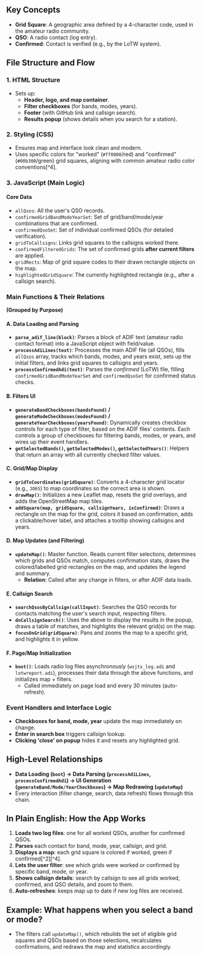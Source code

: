 ## Key Concepts

- **Grid Square**: A geographic area defined by a 4-character code, used in the amateur radio community.
- **QSO**: A radio contact (log entry).
- **Confirmed**: Contact is verified (e.g., by the LoTW system).


## File Structure and Flow

### 1. HTML Structure

- Sets up:
    - **Header, logo, and map container**.
    - **Filter checkboxes** (for bands, modes, years).
    - **Footer** (with GitHub link and callsign search).
    - **Results popup** (shows details when you search for a station).


### 2. Styling (CSS)

- Ensures map and interface look clean and modern.
- Uses specific colors for "worked" (`#ff0000`/red) and "confirmed" (`#00b300`/green) grid squares, aligning with common amateur radio color conventions[^4].


### 3. JavaScript (Main Logic)

#### Core Data

- `allQsos`: All the user's QSO records.
- `confirmedGridBandModeYearSet`: Set of grid/band/mode/year combinations that are confirmed.
- `confirmedQsoSet`: Set of individual confirmed QSOs (for detailed verification).
- `gridToCallsigns`: Links grid squares to the callsigns worked there.
- `confirmedFilteredGrids`: The set of confirmed grids **after current filters** are applied.
- `gridRects`: Map of grid square codes to their drawn rectangle objects on the map.
- `highlightedGridSquare`: The currently highlighted rectangle (e.g., after a callsign search).


### Main Functions \& Their Relations

**(Grouped by Purpose)**

#### A. Data Loading and Parsing

- **`parse_adif_line(block)`**: Parses a block of ADIF text (amateur radio contact format) into a JavaScript object with field/value.
- **`processAdiLines(text)`**: Processes the main ADIF file (all QSOs), fills `allQsos` array, tracks which bands, modes, and years exist, sets up the initial filters, and links grid squares to callsigns and years.
- **`processConfirmedAdi(text)`**: Parses the *confirmed* (LoTW) file, filling `confirmedGridBandModeYearSet` and `confirmedQsoSet` for confirmed status checks.


#### B. Filters UI

- **`generateBandCheckboxes(bandsFound)` / `generateModeCheckboxes(modesFound)` / `generateYearCheckboxes(yearsFound)`**: Dynamically creates checkbox controls for each type of filter, based on the ADIF files' contents. Each controls a group of checkboxes for filtering bands, modes, or years, and wires up their event handlers.
- **`getSelectedBands()`, `getSelectedModes()`, `getSelectedYears()`**: Helpers that return an array with all currently checked filter values.


#### C. Grid/Map Display

- **`gridToCoordinates(gridSquare)`**: Converts a 4-character grid locator (e.g., `JO65`) to map coordinates so the correct area is shown.
- **`drawMap()`**: Initializes a new Leaflet map, resets the grid overlays, and adds the OpenStreetMap map tiles.
- **`addSquare(map, gridSquare, callsignYears, isConfirmed)`**: Draws a rectangle on the map for the grid, colors it based on confirmation, adds a clickable/hover label, and attaches a tooltip showing callsigns and years.


#### D. Map Updates (and Filtering)

- **`updateMap()`**: Master function. Reads current filter selections, determines which grids and QSOs match, computes confirmation stats, draws the colored/labelled grid rectangles on the map, and updates the legend and summary.
    - **Relation**: Called after any change in filters, or after ADIF data loads.


#### E. Callsign Search

- **`searchQsosByCallsign(callInput)`**: Searches the QSO records for contacts matching the user's search input, respecting filters.
- **`doCallsignSearch()`**: Uses the above to display the results in the popup, draws a table of matches, and highlights the relevant grid(s) on the map.
- **`focusOnGrid(gridSquare)`**: Pans and zooms the map to a specific grid, and highlights it in yellow.


#### F. Page/Map Initialization

- **`boot()`**: Loads radio log files asynchronously (`wsjtx_log.adi` and `lotwreport.adi`), processes their data through the above functions, and initializes map + filters.
    - Called immediately on page load and every 30 minutes (auto-refresh).


### Event Handlers and Interface Logic

- **Checkboxes for band, mode, year** update the map immediately on change.
- **Enter in search box** triggers callsign lookup.
- **Clicking 'close' on popup** hides it and resets any highlighted grid.


## High-Level Relationships

- **Data Loading (`boot`) -> Data Parsing (`processAdiLines`, `processConfirmedAdi`) -> UI Generation (`generateBand/Mode/YearCheckboxes`) -> Map Redrawing (`updateMap`)**
- Every interaction (filter change, search, data refresh) flows through this chain.


## In Plain English: How the App Works

1. **Loads two log files**: one for all worked QSOs, another for confirmed QSOs.
2. **Parses** each contact for band, mode, year, callsign, and grid.
3. **Displays a map**: each grid square is colored if worked, green if confirmed[^2][^4].
4. **Lets the user filter**: see which grids were worked or confirmed by specific band, mode, or year.
5. **Shows callsign details**: search by callsign to see all grids worked, confirmed, and QSO details, and zoom to them.
6. **Auto-refreshes**: keeps map up to date if new log files are received.

## Example: What happens when you select a band or mode?

- The filters call `updateMap()`, which rebuilds the set of eligible grid squares and QSOs based on those selections, recalculates confirmations, and redraws the map and statistics accordingly.
